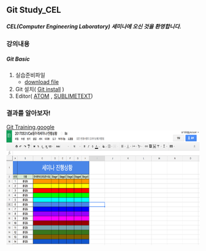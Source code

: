   <H2> Git Study_CEL </H2>
 
  <H5>CEL(Computer Engineering Laboratory) 세미나에 오신 것을 환영합니다.</H5>
  
  <H3>강의내용</H3>
   <H5>Git Basic</H5>
  <ol>
   <li>
     실습준비파일
   <ul>
   <li>
   <a href = "https://drive.google.com/drive/folders/0B7bDXX6HqJ9HUkZVS1hsMk1LRzA">download file</a>
   </li>
   </ul>
   </li>
   <li>
     Git 설치(
   <a href ="https://git-scm.com/downloads">Git install</a>
      ) 
   </li>
   <li>
    Editor(
   <a href = "https://atom.io/">ATOM</a>
   ,
   <a href = "https://www.sublimetext.com/3">SUBLIMETEXT</a>)
   </li>
  </ol>
  <h3> 결과를 알아보자!</h3>
  <p>
   <a href = "https://docs.google.com/spreadsheets/d/1E3vSDZsLis4eErdDJjrSA2fCufB5e8ODxlyUcKbW-I4/edit#gid=0">Git Training.google </a>
   <img src = "https://github.com/GiHwanHong/gitStudy_cel/blob/master/img/GitTraining_result.png?raw=true" height=300 width=600>
  </p>
